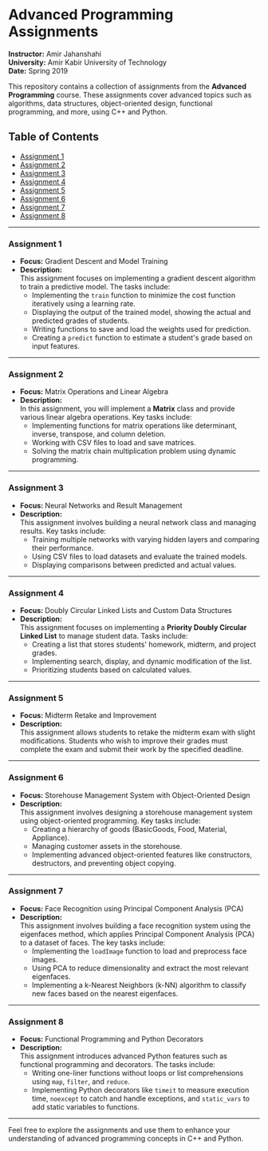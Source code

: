 # Advanced Programming Assignments  

**Instructor:** Amir Jahanshahi  
**University:** Amir Kabir University of Technology  
**Date:** Spring 2019 

This repository contains a collection of assignments from the **Advanced Programming** course. These assignments cover advanced topics such as algorithms, data structures, object-oriented design, functional programming, and more, using C++ and Python.

## Table of Contents
- [Assignment 1](#assignment-1)
- [Assignment 2](#assignment-2)
- [Assignment 3](#assignment-3)
- [Assignment 4](#assignment-4)
- [Assignment 5](#assignment-5)
- [Assignment 6](#assignment-6)
- [Assignment 7](#assignment-7)
- [Assignment 8](#assignment-8)

---

### Assignment 1
- **Focus:** Gradient Descent and Model Training  
- **Description:**  
  This assignment focuses on implementing a gradient descent algorithm to train a predictive model. The tasks include:
  - Implementing the `train` function to minimize the cost function iteratively using a learning rate.
  - Displaying the output of the trained model, showing the actual and predicted grades of students.
  - Writing functions to save and load the weights used for prediction.
  - Creating a `predict` function to estimate a student's grade based on input features.
  
 

---

### Assignment 2
- **Focus:** Matrix Operations and Linear Algebra  
- **Description:**  
  In this assignment, you will implement a **Matrix** class and provide various linear algebra operations. Key tasks include:
  - Implementing functions for matrix operations like determinant, inverse, transpose, and column deletion.
  - Working with CSV files to load and save matrices.
  - Solving the matrix chain multiplication problem using dynamic programming.
  
 

---

### Assignment 3
- **Focus:** Neural Networks and Result Management  
- **Description:**  
  This assignment involves building a neural network class and managing results. Key tasks include:
  - Training multiple networks with varying hidden layers and comparing their performance.
  - Using CSV files to load datasets and evaluate the trained models.
  - Displaying comparisons between predicted and actual values.


---

### Assignment 4
- **Focus:** Doubly Circular Linked Lists and Custom Data Structures  
- **Description:**  
  This assignment focuses on implementing a **Priority Doubly Circular Linked List** to manage student data. Tasks include:
  - Creating a list that stores students' homework, midterm, and project grades.
  - Implementing search, display, and dynamic modification of the list.
  - Prioritizing students based on calculated values.


---

### Assignment 5
- **Focus:** Midterm Retake and Improvement  
- **Description:**  
  This assignment allows students to retake the midterm exam with slight modifications. Students who wish to improve their grades must complete the exam and submit their work by the specified deadline.


---

### Assignment 6
- **Focus:** Storehouse Management System with Object-Oriented Design  
- **Description:**  
  This assignment involves designing a storehouse management system using object-oriented programming. Key tasks include:
  - Creating a hierarchy of goods (BasicGoods, Food, Material, Appliance).
  - Managing customer assets in the storehouse.
  - Implementing advanced object-oriented features like constructors, destructors, and preventing object copying.
  

---

### Assignment 7
- **Focus:** Face Recognition using Principal Component Analysis (PCA)  
- **Description:**  
  This assignment involves building a face recognition system using the eigenfaces method, which applies Principal Component Analysis (PCA) to a dataset of faces. The key tasks include:
  - Implementing the `loadImage` function to load and preprocess face images.
  - Using PCA to reduce dimensionality and extract the most relevant eigenfaces.
  - Implementing a k-Nearest Neighbors (k-NN) algorithm to classify new faces based on the nearest eigenfaces.

---

### Assignment 8
- **Focus:** Functional Programming and Python Decorators  
- **Description:**  
  This assignment introduces advanced Python features such as functional programming and decorators. The tasks include:
  - Writing one-liner functions without loops or list comprehensions using `map`, `filter`, and `reduce`.
  - Implementing Python decorators like `timeit` to measure execution time, `noexcept` to catch and handle exceptions, and `static_vars` to add static variables to functions.

---

Feel free to explore the assignments and use them to enhance your understanding of advanced programming concepts in C++ and Python.
